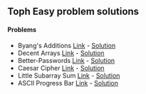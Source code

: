 ## Toph Easy problem solutions

#### Problems
- Byang's Additions [Link](https://toph.co/p/byang-learns-to-add-almost) - [Solution](./Byang-Additions.cpp)
- Decent Arrays [Link](https://toph.co/p/decent-arrays) - [Solution](./Decent-Arrays.cpp)
- Better-Passwords [Link](https://toph.co/p/better-passwords) - [Solution](./Better-Passwords.cpp)
- Caesar Cipher [Link](https://toph.co/p/caesar-cipher) - [Solution](./Caesar-Cipher.cpp)
- Little Subarray Sum [Link](https://toph.co/p/little-subarray-sum) - [Solution](./Little-Subarray-Sum.cpp)
- ASCII Progress Bar [Link](https://toph.co/p/ascii-progress-bar) - [Solution](./ASCII-Progress-Bar.cpp)

